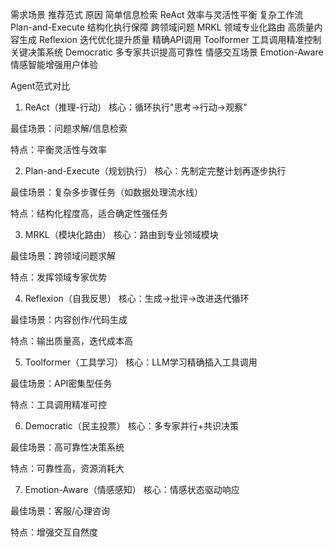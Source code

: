 需求场景	推荐范式	原因
简单信息检索	ReAct	效率与灵活性平衡
复杂工作流	Plan-and-Execute	结构化执行保障
跨领域问题	MRKL	领域专业化路由
高质量内容生成	Reflexion	迭代优化提升质量
精确API调用	Toolformer	工具调用精准控制
关键决策系统	Democratic	多专家共识提高可靠性
情感交互场景	Emotion-Aware	情感智能增强用户体验

Agent范式对比
1. ReAct（推理-行动）
核心：循环执行"思考→行动→观察"

最佳场景：问题求解/信息检索

特点：平衡灵活性与效率

2. Plan-and-Execute（规划执行）
核心：先制定完整计划再逐步执行

最佳场景：复杂多步骤任务（如数据处理流水线）

特点：结构化程度高，适合确定性强任务

3. MRKL（模块化路由）
核心：路由到专业领域模块

最佳场景：跨领域问题求解

特点：发挥领域专家优势

4. Reflexion（自我反思）
核心：生成→批评→改进迭代循环

最佳场景：内容创作/代码生成

特点：输出质量高，迭代成本高

5. Toolformer（工具学习）
核心：LLM学习精确插入工具调用

最佳场景：API密集型任务

特点：工具调用精准可控

6. Democratic（民主投票）
核心：多专家并行+共识决策

最佳场景：高可靠性决策系统

特点：可靠性高，资源消耗大

7. Emotion-Aware（情感感知）
核心：情感状态驱动响应

最佳场景：客服/心理咨询

特点：增强交互自然度